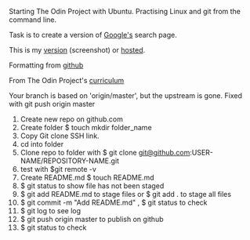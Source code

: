 Starting The Odin Project with Ubuntu. Practising Linux and git from the command line.

Task is to create a version of [Google's](https://imgur.com/5oDXocP) search page.

This is my [version](https://imgur.com/wl1rkcs) (screenshot) or [hosted](https://mada75.github.io/google-homepage/).

Formatting from [github](https://help.github.com/en/articles/basic-writing-and-formatting-syntax)

From The Odin Project's [curriculum](http://www.theodinproject.com/courses/web-development-101/lessons/html-css)

Your branch is based on 'origin/master', but the upstream is gone. Fixed with git push origin master

1. Create new repo on github.com
1. Create folder $ touch mkdir folder_name
1. Copy Git clone SSH link.
1. cd into folder
1. Clone repo to folder with $ git clone git@github.com:USER-NAME/REPOSITORY-NAME.git 
1. test with $git remote -v
1. Create README.md $ touch README.md
1. $ git status to show file has not been staged
1. $ git add README.md to stage files or $ git add . to stage all files
1. $ git commit -m "Add README.md" , $ git status to check
1. $ git log to see log
1. $ git push origin master to publish on github
1. $ git status to check
